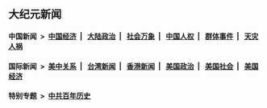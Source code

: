 ## 大纪元新闻

#### 中国新闻 &nbsp;>&nbsp; [中国经济](indexes/ncid283/README.md?05071645) &nbsp;| &nbsp; [大陆政治](indexes/ncid277/README.md?05071645) &nbsp;| &nbsp; [社会万象](indexes/ncid282/README.md?05071645) &nbsp;| &nbsp; [中国人权](indexes/ncid278/README.md?05071645) &nbsp;| &nbsp; [群体事件](indexes/ncid279/README.md?05071645) &nbsp;| &nbsp; [天灾人祸](indexes/ncid280/README.md?05071645)

#### 国际新闻 &nbsp;>&nbsp; [美中关系](indexes/nf1412576/README.md?05071645) &nbsp;| &nbsp; [台湾新闻](indexes/ncid1349361/README.md?05071645) &nbsp;| &nbsp; [香港新闻](indexes/ncid1349362/README.md?05071645) &nbsp;| &nbsp; [美国政治](indexes/ncid1078159/README.md?05071645) &nbsp;| &nbsp; [美国社会](indexes/ncid1078160/README.md?05071645) &nbsp;| &nbsp; [美国经济](indexes/ncid1078158/README.md?05071645)

#### 特别专题 &nbsp;>&nbsp; [中共百年历史](https://github.com/epoch-news/epoch-special/blob/master/README.md?05071645)  
